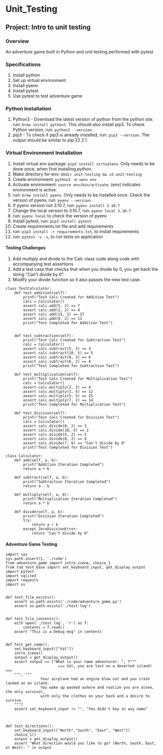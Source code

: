 # Unit_Testing

## Project: Intro to unit testing

### Overview
An adventure game built in Python and unit testing performed with pytest

### Specifications
1. Install python
2. Set up virtual environment
3. Install pyenv
4. Install pytest
5. Use pytest to test adventure game

### Python Installation 
1. Python3 - Download the latest version of python from the python site. run: ```brew install python3```. This should also install pip3. To check Python version, run: ```python3 --version```.
2. pip3 - To check if pip3 is already installed, run: ```pip3 --version```. The output should
be similar to pip 22.2.1.

### Virtual Environment Installation
1. Install virtual env package: ```pip3 install virtualenv```. Only needs to be done once, when first installing python.
2. Make directory for env: ```mkdir unit-testing && cd unit-testing```
3. Create environment: ```python3 -m venv env```
4. Activate environment: ```source env/bin/activate```. (env) indicates environment is active. 
5. run: ```brew install pyenv```. Only needs to be installed once. Check the version of pyenv, run: ```pyenv --version```.
6. If pyenv version not 3.10.7, run: ```pyenv install 3.10.7```
7. Change the local version to 3.10.7, run: ```pyenv local 3.10.7```
8. run: ```pyenv local``` to check the version of pyenv
9. Install pytest, run: ```pip3 install pytest```
10. Create requirements.txt file and add requirements
11. run: ```pip3 install -r requirements.txt```, to install requirements
12. run: ```pytest -v -s```, to run tests on application

#### Testing Challenges

1. Add multiply and divide to the Calc class code along code with accompanying test assertions
2. Add a test case that checks that when you divide by 0, you get back the string "Can't divide by 0".
3. Modify your divide function so it also passes the new test case.

```
class TestCalculator:
    def test_addition(self):
        print("Test Calc Created for Addition Test")
        calc = Calculator()
        assert calc.add(5, 2) == 7
        assert calc.add(2, 2) == 4
        assert calc.add(15, 2) == 17
        assert calc.add(9, 2) == 11
        print("Test Completed for Addition Test")


    def test_subtraction(self):
        print("Test Calc Created for Subtraction Test")
        calc = Calculator()
        assert calc.subtract(5, 2) == 3
        assert calc.subtract(10, 5) == 5 
        assert calc.subtract(9, 3) == 6 
        assert calc.subtract(6, 2) == 4   
        print("Test Completed for Subtraction Test") 

    def test_multiplication(self):
        print("Test Calc Created for Multiplication Test")
        calc = Calculator()
        assert calc.multiply(2, 2) == 4
        assert calc.multiply(3, 4) == 12 
        assert calc.multiply(5, 5) == 25 
        assert calc.multiply(7, 2) == 14   
        print("Test Completed for Multiplication Test") 

    def test_division(self):
        print("Test Calc Created for Division Test")
        calc = Calculator()
        assert calc.divide(6, 2) == 3 
        assert calc.divide(10, 5) == 2 
        assert calc.divide(4, 2) == 2 
        assert calc.divide(8, 2) == 4   
        assert calc.divide(7, 0) == "Can't divide by 0"
        print("Test Completed for Division Test")     

class Calculator:
    def add(self, a, b):
        print("Addition Iteration Completed")
        return a + b

    def subtract(self, a, b):
        print("Subtraction Iteration Completed")
        return a - b    

    def multiply(self, a, b):
        print("Multiplication Iteration Completed")
        return a * b   

    def divide(self, a, b):
        print("Division Iteration Completed")
        try: 
            return a / b
        except ZeroDivisionError:
            return "Can't divide by 0" 
```            




#### Adventure Game Testing

```
import sys
sys.path.insert(1, './code')
from adventure_game import intro_scene, choice_1
from tud_test_base import set_keyboard_input, get_display_output
import pytest
import sqlite3
import requests
import os


def test_file_exists():
    assert os.path.exists('./code/adventure_game.py')
    assert os.path.exists('./test.log')


def test_file_contents():
    with open('./test.log', 'r') as f:
        contents = f.read()
    assert "This is a Debug msg" in contents    


def test_get_name():  
    set_keyboard_input(["Val"]) 
    intro_scene()
    output = get_display_output()
    assert output == ["What is your name adventurer: ", f"""
                        ☠️☠️☠️ Val, you are lost on a deserted island! ☠️☠️☠️
    """, """
                Your airplane had an engine blow out and you crash landed on an island. 
                You wake up washed ashore and realize you are alone, the only survivor, 
                with only the clothes on your back and a desire to survive.
    """]
    assert set_keyboard_input != "", "You didn't key in any name"



def test_directions():
    set_keyboard_input(["North","South", "East", "West"])
    choice_1()
    output = get_display_output()
    assert "What direction would you like to go? (North, South, East, or West): " in output
```    
